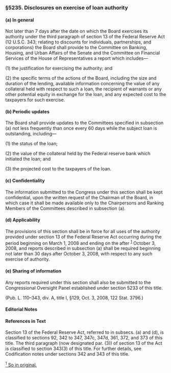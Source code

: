 ### §5235. Disclosures on exercise of loan authority ###

#### (a) In general ####

Not later than 7 days after the date on which the Board exercises its authority under the third paragraph of section 13 of the Federal Reserve Act (12 U.S.C. 343; relating to discounts for individuals, partnerships, and corporations) the Board shall provide to the Committee on Banking, Housing, and Urban Affairs of the Senate and the Committee on Financial Services of the House of Representatives a report which includes—

(1) the justification for exercising the authority; and

(2) the specific terms of the actions of the Board, including the size and duration of the lending, available information concerning the value of any collateral held with respect to such a loan, the recipient of warrants or any other potential equity in exchange for the loan, and any expected cost to the taxpayers for such exercise.

#### (b) Periodic updates ####

The Board shall provide updates to the Committees specified in subsection (a) not less frequently than once every 60 days while the subject loan is outstanding, including—

(1) the status of the loan;

(2) the value of the collateral held by the Federal reserve bank which initiated the loan; and

(3) the projected cost to the taxpayers of the loan.

#### (c) Confidentiality ####

The information submitted to the Congress under this section shall be kept confidential, upon the written request of the Chairman of the Board, in which case it shall be made available only to the Chairpersons and Ranking Members of the Committees described in subsection (a).

#### (d) Applicability ####

The provisions of this section shall be in force for all uses of the authority provided under section 13 of the Federal Reserve Act occurring during the period beginning on March 1, 2008 and ending on the after <sup><a href="#5235_1_target" name="5235_1">1</a></sup> October 3, 2008, and reports described in subsection (a) shall be required beginning not later than 30 days after October 3, 2008, with respect to any such exercise of authority.

#### (e) Sharing of information ####

Any reports required under this section shall also be submitted to the Congressional Oversight Panel established under section 5233 of this title.

(Pub. L. 110–343, div. A, title I, §129, Oct. 3, 2008, 122 Stat. 3796.)

#### **Editorial Notes** ####

#### References in Text ####

Section 13 of the Federal Reserve Act, referred to in subsecs. (a) and (d), is classified to sections 92, 342 to 347, 347c, 347d, 361, 372, and 373 of this title. The third paragraph (now designated par. (3)) of section 13 of the Act is classified to section 343(3) of this title. For further details, see Codification notes under sections 342 and 343 of this title.

[<sup>1</sup> So in original.](#5235_1)